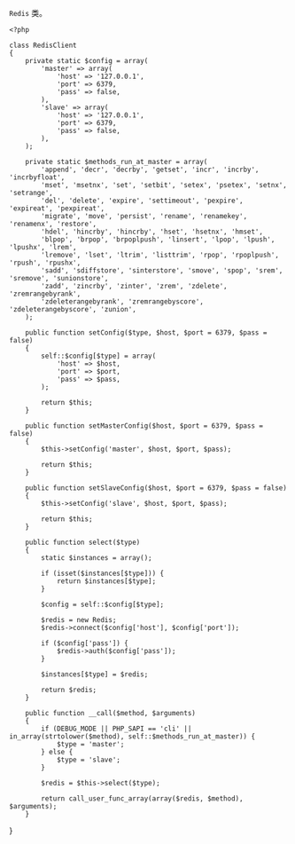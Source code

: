 `Redis` 类。

    <?php

    class RedisClient
    {
        private static $config = array(
            'master' => array(
                'host' => '127.0.0.1',
                'port' => 6379,
                'pass' => false,
            ),
            'slave' => array(
                'host' => '127.0.0.1',
                'port' => 6379,
                'pass' => false,
            ),
        );

        private static $methods_run_at_master = array(
            'append', 'decr', 'decrby', 'getset', 'incr', 'incrby', 'incrbyfloat',
            'mset', 'msetnx', 'set', 'setbit', 'setex', 'psetex', 'setnx', 'setrange',
            'del', 'delete', 'expire', 'settimeout', 'pexpire', 'expireat', 'pexpireat',
            'migrate', 'move', 'persist', 'rename', 'renamekey', 'renamenx', 'restore',
            'hdel', 'hincrby', 'hincrby', 'hset', 'hsetnx', 'hmset',
            'blpop', 'brpop', 'brpoplpush', 'linsert', 'lpop', 'lpush', 'lpushx', 'lrem',
            'lremove', 'lset', 'ltrim', 'listtrim', 'rpop', 'rpoplpush', 'rpush', 'rpushx',
            'sadd', 'sdiffstore', 'sinterstore', 'smove', 'spop', 'srem', 'sremove', 'sunionstore',
            'zadd', 'zincrby', 'zinter', 'zrem', 'zdelete', 'zremrangebyrank',
            'zdeleterangebyrank', 'zremrangebyscore', 'zdeleterangebyscore', 'zunion',
        );

        public function setConfig($type, $host, $port = 6379, $pass = false)
        {
            self::$config[$type] = array(
                'host' => $host,
                'port' => $port,
                'pass' => $pass,
            );

            return $this;
        }

        public function setMasterConfig($host, $port = 6379, $pass = false)
        {
            $this->setConfig('master', $host, $port, $pass);

            return $this;
        }

        public function setSlaveConfig($host, $port = 6379, $pass = false)
        {
            $this->setConfig('slave', $host, $port, $pass);

            return $this;
        }

        public function select($type)
        {
            static $instances = array();

            if (isset($instances[$type])) {
                return $instances[$type];
            }

            $config = self::$config[$type];

            $redis = new Redis;
            $redis->connect($config['host'], $config['port']);

            if ($config['pass']) {
                $redis->auth($config['pass']);
            }

            $instances[$type] = $redis;

            return $redis;
        }

        public function __call($method, $arguments)
        {
            if (DEBUG_MODE || PHP_SAPI == 'cli' || in_array(strtolower($method), self::$methods_run_at_master)) {
                $type = 'master';
            } else {
                $type = 'slave';
            }

            $redis = $this->select($type);

            return call_user_func_array(array($redis, $method), $arguments);
        }
}
